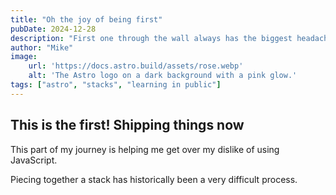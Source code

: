 ```yaml
---
title: "Oh the joy of being first"
pubDate: 2024-12-28
description: "First one through the wall always has the biggest headache"
author: "Mike"
image: 
    url: 'https://docs.astro.build/assets/rose.webp'
    alt: 'The Astro logo on a dark background with a pink glow.'
tags: ["astro", "stacks", "learning in public"]
---
```

## This is the first! Shipping things now
This part of my journey is helping me get over my dislike of using JavaScript. 

Piecing together a stack has historically been a very difficult process. 

